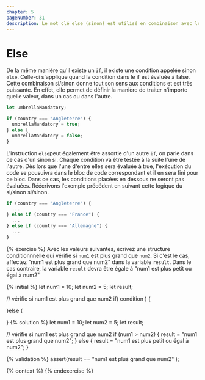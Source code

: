 ```yaml
---
chapter: 5
pageNumber: 31
description: Le mot clé else (sinon) est utilisé en combinaison avec le mot clé if. Il permet d'apporter un bloc alternatif dans le cas où la condition du if est évaluée à false (faux).
---
```


# Else

De la même manière qu'il existe un `if`, il existe une condition appelée sinon `else`. Celle-ci s'applique quand la condition dans le if est évaluée à false. Cette combinaison si/sinon donne tout son sens aux conditions et est très puissante. En effet, elle permet de définir la manière de traiter n'importe quelle valeur, dans un cas ou dans l'autre.

```javascript
let umbrellaMandatory;

if (country === "Angleterre") {
  umbrellaMandatory = true;
} else {
  umbrellaMandatory = false;
}
```

L'instruction `else`peut également être assortie d'un autre `if`, on parle dans ce cas d'un sinon si. Chaque condition va être testée à la suite l'une de l'autre. Dès lors que l'une d'entre elles sera évaluée à true, l'exécution du code se pousuivra dans le bloc de code correspondant et il en sera fini pour ce bloc. Dans ce cas, les conditions placées en dessous ne seront pas évaluées. Réécrivons l'exemple précédent en suivant cette logique du si/sinon si/sinon.

```javascript
if (country === "Angleterre") {
  ...
} else if (country === "France") {
  ...
} else if (country === "Allemagne") {
  ...
}
```

{% exercise %}
Avec les valeurs suivantes, écrivez une structure conditionnnelle qui vérifie si `num1` est plus grand que `num2`. Si c'est le cas, affectez "num1 est plus grand que num2" dans la variable `result`. Dans le cas contraire, la variable `result` devra être égale à "num1 est plus petit ou égal à num2"

{% initial %}
let num1 = 10;
let num2 = 5;
let result;

// vérifie si num1 est plus grand que num2
if( condition ) {

}else {

}
{% solution %}
let num1 = 10;
let num2 = 5;
let result;

// vérifie si num1 est plus grand que num2
if (num1 > num2) {
result = "num1 est plus grand que num2";
} else {
result = "num1 est plus petit ou égal à num2";
}

{% validation %}
assert(result == "num1 est plus grand que num2" );

{% context %}
{% endexercise %}
